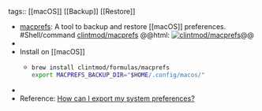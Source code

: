 tags:: [[macOS]] [[Backup]] [[Restore]]

- [macprefs](https://github.com/clintmod/macprefs): A tool to backup and restore [[macOS]] preferences. #Shell/command
  [clintmod/macprefs](https://github.com/clintmod/macprefs)
  @@html: <a href="https://github.com/clintmod/macprefs/"><img src="https://github-readme-stats-astronomer.vercel.app/api/pin/?username=clintmod&repo=macprefs&theme=tokyonight" alt="clintmod/macprefs"/></a>@@
-
- Install on [[macOS]]
	- ```bash
	  brew install clintmod/formulas/macprefs
	  export MACPREFS_BACKUP_DIR="$HOME/.config/macos/"
	  
	  ```
-
- Reference: [How can I export my system preferences?](https://apple.stackexchange.com/a/305540)